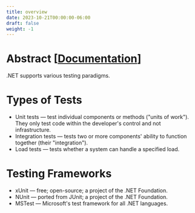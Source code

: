 ```yaml
---
title: overview
date: 2023-10-21T00:00:00-06:00
draft: false
weight: -1
---
```


# Abstract [[Documentation](https://learn.microsoft.com/en-us/dotnet/core/testing/)]  

.NET supports various testing paradigms.

# Types of Tests
* Unit tests — test individual components or methods ("units of work"). They only test code within the developer's control and not infrastructure.
* Integration tests — tests two or more components' ability to function together (their "integration").
* Load tests — tests whether a system can handle a specified load.

# Testing Frameworks
* xUnit — free; open-source; a project of the .NET Foundation.
* NUnit — ported from JUnit; a project of the .NET Foundation.
* MSTest — Microsoft's test framework for all .NET languages.

